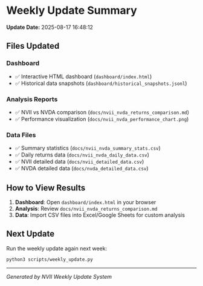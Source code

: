 # Weekly Update Summary

**Update Date:** 2025-08-17 16:48:12

## Files Updated

### Dashboard
- ✅ Interactive HTML dashboard (`dashboard/index.html`)
- ✅ Historical data snapshots (`dashboard/historical_snapshots.jsonl`)

### Analysis Reports
- ✅ NVII vs NVDA comparison (`docs/nvii_nvda_returns_comparison.md`)
- ✅ Performance visualization (`docs/nvii_nvda_performance_chart.png`)

### Data Files
- ✅ Summary statistics (`docs/nvii_nvda_summary_stats.csv`)
- ✅ Daily returns data (`docs/nvii_nvda_daily_data.csv`)
- ✅ NVII detailed data (`docs/nvii_detailed_data.csv`)
- ✅ NVDA detailed data (`docs/nvda_detailed_data.csv`)

## How to View Results

1. **Dashboard**: Open `dashboard/index.html` in your browser
2. **Analysis**: Review `docs/nvii_nvda_returns_comparison.md`
3. **Data**: Import CSV files into Excel/Google Sheets for custom analysis

## Next Update

Run the weekly update again next week:
```bash
python3 scripts/weekly_update.py
```

---
*Generated by NVII Weekly Update System*
